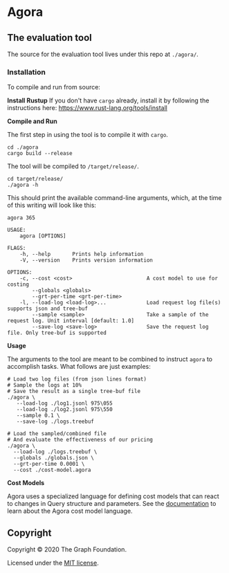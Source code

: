 # Agora

## The evaluation tool

The source for the evaluation tool lives under this repo at `./agora/`.

### Installation

To compile and run from source:

**Install Rustup**
If you don't have `cargo` already, install it by following the instructions here: https://www.rust-lang.org/tools/install

**Compile and Run**

The first step in using the tool is to compile it with `cargo`.

```shell
cd ./agora
cargo build --release
```

The tool will be compiled to `/target/release/`.

```shell
cd target/release/
./agora -h
```

This should print the available command-line arguments, which, at the time of this writing will look like this:

```
agora 365

USAGE:
    agora [OPTIONS]

FLAGS:
    -h, --help       Prints help information
    -V, --version    Prints version information

OPTIONS:
    -c, --cost <cost>                        A cost model to use for costing
        --globals <globals>
        --grt-per-time <grt-per-time>
    -l, --load-log <load-log>...             Load request log file(s) supports json and tree-buf
        --sample <sample>                    Take a sample of the request log. Unit interval [default: 1.0]
        --save-log <save-log>                Save the request log file. Only tree-buf is supported
```

**Usage**

The arguments to the tool are meant to be combined to instruct `agora` to accomplish tasks. What follows are just examples:

```shell
# Load two log files (from json lines format)
# Sample the logs at 10%
# Save the result as a single tree-buf file
./agora \
   --load-log ./log1.jsonl 975\055
   --load-log ./log2.jsonl 975\550
   --sample 0.1 \
   --save-log ./logs.treebuf

# Load the sampled/combined file
# And evaluate the effectiveness of our pricing
./agora \
  --load-log ./logs.treebuf \
  --globals ./globals.json \
  --grt-per-time 0.0001 \
  --cost ./cost-model.agora
```

**Cost Models**

Agora uses a specialized language for defining cost models that can react to changes in Query structure
and parameters.  See the [documentation](https://github.com/graphprotocol/agora/blob/master/docs/README.md) to learn about the Agora cost model language.  

## Copyright

Copyright &copy; 2020 The Graph Foundation.

Licensed under the [MIT license](./LICENSE).
